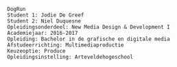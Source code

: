 
    DogRun
    Student 1: Jodie De Greef
    Student 2: Niel Duquesne
    Opleidingsonderdeel: New Media Design & Development I
    Academiejaar: 2016-2017
    Opleiding: Bachelor in de grafische en digitale media
    Afstudeerrichting: Multimediaproductie
    Keuzeoptie: Produce
    Opleidingsinstelling: Arteveldehogeschool
